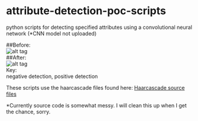 # attribute-detection-poc-scripts
python scripts for detecting specified attributes using a convolutional neural network (*CNN model not uploaded)

##Before:<br>
![alt tag](https://github.com/kphongagsorn/human-detection-scripts/blob/master/images/before_0.jpg)<br>
##After:<br>
![alt tag](https://github.com/kphongagsorn/human-detection-scripts/blob/master/images/after_0.jpg)<br>
Key:<br>
negative detection, positive detection

These scripts use the haarcascade files found here: 
[Haarcascade source files](https://github.com/Itseez/opencv/tree/master/data/haarcascades)

*Currently source code is somewhat messy. I will clean this up when I get the chance, sorry.

